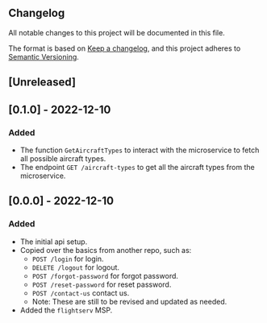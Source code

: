 ## Changelog
All notable changes to this project will be documented in this file.

The format is based on [Keep a changelog](https://keepachangelog.com/en/1.0.0/),
and this project adheres to [Semantic Versioning](https://semver.org/spec/v2.0.0.html).

## [Unreleased]
## [0.1.0] - 2022-12-10
### Added
- The function `GetAircraftTypes` to interact with the microservice to fetch all
  possible aircraft types.
- The endpoint `GET /aircraft-types` to get all the aircraft types from the
  microservice.

## [0.0.0] - 2022-12-10
### Added
- The initial api setup.
- Copied over the basics from another repo, such as:
  - `POST /login` for login.
  - `DELETE /logout` for logout.
  - `POST /forgot-password` for forgot password.
  - `POST /reset-password` for reset password.
  - `POST /contact-us` contact us.
  - Note: These are still to be revised and updated as needed.
- Added the `flightserv` MSP.

